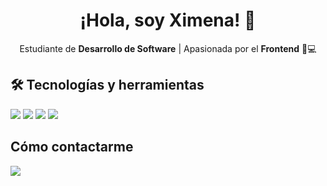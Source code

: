  
<h1 align="center">¡Hola, soy Ximena! 👋</h1>
<p align="center">
  Estudiante de <strong>Desarrollo de Software</strong> | Apasionada por el <strong>Frontend</strong> 🎨💻
</p>


## 🛠 Tecnologías y herramientas
<p align="left">
  <img src="https://img.shields.io/badge/Java-ED8B00?style=for-the-badge&logo=openjdk&logoColor=white"/>
  <img src="https://img.shields.io/badge/C-00599C?style=for-the-badge&logo=c&logoColor=white"/>
  <img src="https://img.shields.io/badge/HTML5-E34F26?style=for-the-badge&logo=html5&logoColor=white"/>
  <img src="https://img.shields.io/badge/CSS3-1572B6?style=for-the-badge&logo=css3&logoColor=white"/>
</p>

## Cómo contactarme
<p align="left">
<a href="ximenahinestroza0@gmail.com"><img src="https://img.shields.io/badge/Email-D14836?style=for-the-badge&logo=gmail&logoColor=white"/></a>
</p>


<!--
**Ximenahinestroza1/ximenahinestroza1** is a ✨ _special_ ✨ repository because its `README.md` (this file) appears on your GitHub profile.

Here are some ideas to get you started:

- 🔭 I’m currently working on ...
- 🌱 I’m currently learning ...
- 👯 I’m looking to collaborate on ...
- 🤔 I’m looking for help with ...
- 💬 Ask me about ...
- 📫 How to reach me: ...
- 😄 Pronouns: ...
- ⚡ Fun fact: ...
-->
